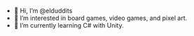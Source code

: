 - 👋 Hi, I’m @elduddits
- 👀 I’m interested in board games, video games, and pixel art.
- 🌱 I’m currently learning C# with Unity.

<!---
elduddits/elduddits is a ✨ special ✨ repository because its `README.md` (this file) appears on your GitHub profile.
You can click the Preview link to take a look at your changes.
--->
